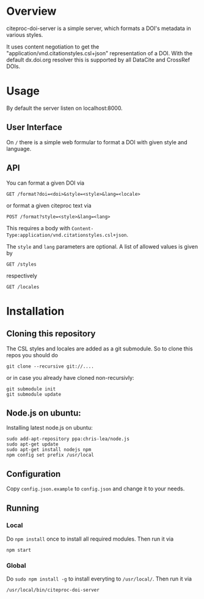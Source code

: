 # Overview

citeproc-doi-server is a simple server, which formats a DOI's metadata in various styles.

It uses content negotiation to get the "application/vnd.citationstyles.csl+json" representation of a DOI.
With the default dx.doi.org resolver this is supported by all DataCite and CrossRef DOIs.

# Usage

By default the server listen on localhost:8000.

## User Interface

On `/` there is a simple web formular to format a DOI with given style and language.

## API

You can format a given DOI via

    GET /format?doi=<doi>&style=<style>&lang=<locale>

or format a given citeproc text via

    POST /format?style=<style>&lang=<lang>

This requires a body with `Content-Type:application/vnd.citationstyles.csl+json`.

The `style` and `lang` parameters are optional. A list of allowed values is given by

    GET /styles

respectively

    GET /locales

# Installation

## Cloning this repository

The CSL styles and locales are added as a git submodule. So to clone this repos you should do

    git clone --recursive git://....

or in case you already have cloned non-recursivly:

    git submodule init
    git submodule update

## Node.js on ubuntu:

Installing latest node.js on ubuntu:

    sudo add-apt-repository ppa:chris-lea/node.js
    sudo apt-get update
    sudo apt-get install nodejs npm
    npm config set prefix /usr/local

## Configuration

Copy `config.json.example` to `config.json` and change it to your needs.

## Running

### Local

Do `npm install` once to install all required modules. Then run it via

    npm start

### Global

Do `sudo npm install -g` to install everyting to `/usr/local/`. Then run it via

    /usr/local/bin/citeproc-doi-server
